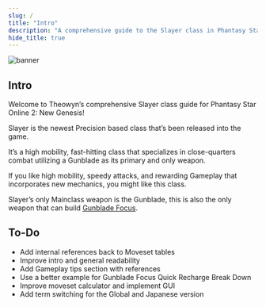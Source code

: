 ```yaml
---
slug: /
title: "Intro"
description: "A comprehensive guide to the Slayer class in Phantasy Star Online 2: New Genesis"
hide_title: true
---
```


![banner](/banner.png)

## Intro
Welcome to Theowyn’s comprehensive Slayer class guide for Phantasy Star Online 2: New Genesis!

Slayer is the newest Precision based class that’s been released into the game.

It’s a high mobility, fast-hitting class that specializes in close-quarters combat utilizing a Gunblade as its primary and only weapon.

If you like high mobility, speedy attacks, and rewarding Gameplay that incorporates new mechanics, you might like this class.

Slayer’s only Mainclass weapon is the Gunblade, this is also the only weapon that can build [Gunblade Focus](/skill-tree/skills#gunblade-focus).

## To-Do
* Add internal references back to Moveset tables
* Improve intro and general readability
* Add Gameplay tips section with references
* Use a better example for Gunblade Focus Quick Recharge Break Down
* Improve moveset calculator and implement GUI
* Add term switching for the Global and Japanese version